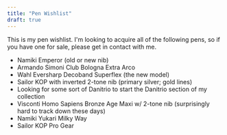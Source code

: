 ```yaml
---
title: "Pen Wishlist"
draft: true 
---
```


This is my pen wishlist. I'm looking to acquire all of the following pens, so if you have one for sale, please get in contact with me.

* Namiki Emperor (old or new nib)
* Armando Simoni Club Bologna Extra Arco
* Wahl Eversharp Decoband Superflex (the new model)
* Sailor KOP with inverted 2-tone nib (primary silver; gold lines)
* Looking for some sort of Danitrio to start the Danitrio section of my collection
* Visconti Homo Sapiens Bronze Age Maxi w/ 2-tone nib (surprisingly hard to track down these days)
* Namiki Yukari Milky Way
* Sailor KOP Pro Gear

